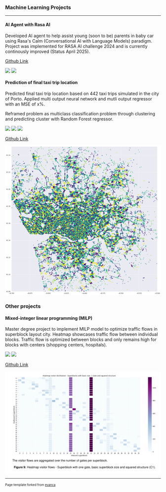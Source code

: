 
### Machine Learning Projects 
---
#### AI Agent with Rasa AI

Developed AI agent to help assist young (soon to be) parents in baby car using Rasa's Calm (Conversational AI with Language Models) paradigm. Project was implemented for RASA AI challenge 2024 and is currently continously improved (Status April 2025).

 [Github Link](https://github.com/julia189/rasa-ai-agent-challenge)

 [![](https://img.shields.io/badge/Python-white?logo=Python)](#) ![](https://img.shields.io/badge/Rasa%20AI-5a18ee?logo=rasa&logoColor=white)


#### Prediction of final taxi trip location
 Predicted final taxi trip location based on 442 taxi trips simulated in the city of Porto. Applied multi output neural network and mutli output regressor with an MSE of x%.

 Reframed problem as multiclass classification problem through clustering and predicting cluster with Random Forest regressor.

 [![](https://img.shields.io/badge/Python-white?logo=Python)](#) [![](https://img.shields.io/badge/Jupyter-white?logo=Jupyter)](#) [![](https://img.shields.io/badge/sklearn-white?logo=scikit-learn)](#)


 [Github Link](https://github.com/julia189/ml-project-taxi-prediction)

<img src="images/clustered_trips.png?raw=true"/>



### Other projects 

#### Mixed-integer linear programming (MILP) 

Master degree project to implement MILP model to optimize traffic flows in superblock layout city. Heatmap showcases traffic flow between individual blocks. Traffic flow is optimized between blocks and only remains high for blocks with centers (shopping centers, hospitals). 

 [![](https://img.shields.io/badge/Python-white?logo=Python)](#) ![](https://img.shields.io/badge/GurobiPy-white?logo=gurobi&logoColor=ec3727)

[Github Link](https://github.com/julia189/superblock)

<img src="images/Superblock.PNG?raw=true">


---
<p style="font-size:10px">Page template forked from <a href="https://github.com/evanca/quick-portfolio">evanca</a></p>
<!-- Remove above link if you don't want to attibute -->

